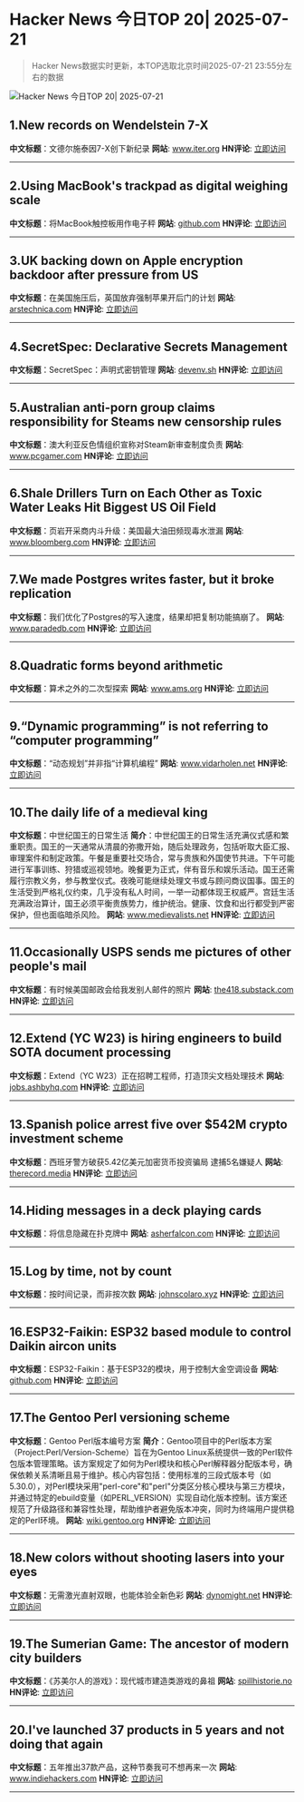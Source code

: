 # Hacker News 今日TOP 20| 2025-07-21

> Hacker News数据实时更新，本TOP选取北京时间2025-07-21 23:55分左右的数据

![Hacker News 今日TOP 20| 2025-07-21](https://img.chuhaix.com/2024/0910_imageFile-1665440404179-628424718_1725901191.png)

## 1.New records on Wendelstein 7-X
**中文标题**：文德尔施泰因7-X创下新纪录
**网站**:  <a href='https://www.iter.org/node/20687/new-records-wendelstein-7-x' target='_blank' rel='nofollow'>www.iter.org</a>
**HN评论**:  <a href='https://news.ycombinator.com/item?id=44636204&utm_source=www.chuhaix.com' target='_blank' rel='nofollow'>立即访问</a>

---

## 2.Using MacBook's trackpad as digital weighing scale
**中文标题**：将MacBook触控板用作电子秤
**网站**:  <a href='https://github.com/KrishKrosh/TrackWeight' target='_blank' rel='nofollow'>github.com</a>
**HN评论**:  <a href='https://news.ycombinator.com/item?id=44635808&utm_source=www.chuhaix.com' target='_blank' rel='nofollow'>立即访问</a>

---

## 3.UK backing down on Apple encryption backdoor after pressure from US
**中文标题**：在美国施压后，英国放弃强制苹果开后门的计划
**网站**:  <a href='https://arstechnica.com/tech-policy/2025/07/uk-backing-down-on-apple-encryption-backdoor-after-pressure-from-us/' target='_blank' rel='nofollow'>arstechnica.com</a>
**HN评论**:  <a href='https://news.ycombinator.com/item?id=44635745&utm_source=www.chuhaix.com' target='_blank' rel='nofollow'>立即访问</a>

---

## 4.SecretSpec: Declarative Secrets Management
**中文标题**：SecretSpec：声明式密钥管理
**网站**:  <a href='https://devenv.sh/blog/2025/07/21/announcing-secretspec-declarative-secrets-management/' target='_blank' rel='nofollow'>devenv.sh</a>
**HN评论**:  <a href='https://news.ycombinator.com/item?id=44636691&utm_source=www.chuhaix.com' target='_blank' rel='nofollow'>立即访问</a>

---

## 5.Australian anti-porn group claims responsibility for Steams new censorship rules
**中文标题**：澳大利亚反色情组织宣称对Steam新审查制度负责
**网站**:  <a href='https://www.pcgamer.com/gaming-industry/australian-anti-porn-group-claims-responsibility-for-steams-new-censorship-rules-in-victory-against-porn-sick-brain-rotted-pedo-gamer-fetishists-and-things-only-get-weirder-from-there/' target='_blank' rel='nofollow'>www.pcgamer.com</a>
**HN评论**:  <a href='https://news.ycombinator.com/item?id=44636369&utm_source=www.chuhaix.com' target='_blank' rel='nofollow'>立即访问</a>

---

## 6.Shale Drillers Turn on Each Other as Toxic Water Leaks Hit Biggest US Oil Field
**中文标题**：页岩开采商内斗升级：美国最大油田频现毒水泄漏
**网站**:  <a href='https://www.bloomberg.com/news/articles/2025-07-21/toxic-water-leaks-from-top-us-oil-field-ensnare-devon-dvn-in-texas-court-fight' target='_blank' rel='nofollow'>www.bloomberg.com</a>
**HN评论**:  <a href='https://news.ycombinator.com/item?id=44635919&utm_source=www.chuhaix.com' target='_blank' rel='nofollow'>立即访问</a>

---

## 7.We made Postgres writes faster, but it broke replication
**中文标题**：我们优化了Postgres的写入速度，结果却把复制功能搞崩了。
**网站**:  <a href='https://www.paradedb.com/blog/lsm_trees_in_postgres' target='_blank' rel='nofollow'>www.paradedb.com</a>
**HN评论**:  <a href='https://news.ycombinator.com/item?id=44633933&utm_source=www.chuhaix.com' target='_blank' rel='nofollow'>立即访问</a>

---

## 8.Quadratic forms beyond arithmetic
**中文标题**：算术之外的二次型探索
**网站**:  <a href='https://www.ams.org/journals/notices/202507/noti3192/noti3192.html' target='_blank' rel='nofollow'>www.ams.org</a>
**HN评论**:  <a href='https://news.ycombinator.com/item?id=44600070&utm_source=www.chuhaix.com' target='_blank' rel='nofollow'>立即访问</a>

---

## 9.“Dynamic programming” is not referring to “computer programming”
**中文标题**：“动态规划”并非指“计算机编程”
**网站**:  <a href='https://www.vidarholen.net/contents/blog/?p=1172' target='_blank' rel='nofollow'>www.vidarholen.net</a>
**HN评论**:  <a href='https://news.ycombinator.com/item?id=44603349&utm_source=www.chuhaix.com' target='_blank' rel='nofollow'>立即访问</a>

---

## 10.The daily life of a medieval king
**中文标题**：中世纪国王的日常生活
**简介**：中世纪国王的日常生活充满仪式感和繁重职责。国王的一天通常从清晨的弥撒开始，随后处理政务，包括听取大臣汇报、审理案件和制定政策。午餐是重要社交场合，常与贵族和外国使节共进。下午可能进行军事训练、狩猎或巡视领地。晚餐更为正式，伴有音乐和娱乐活动。国王还需履行宗教义务，参与教堂仪式。夜晚可能继续处理文书或与顾问商议国事。国王的生活受到严格礼仪约束，几乎没有私人时间，一举一动都体现王权威严。宫廷生活充满政治算计，国王必须平衡贵族势力，维护统治。健康、饮食和出行都受到严密保护，但也面临暗杀风险。
**网站**:  <a href='https://www.medievalists.net/2025/07/medieval-king-daily-life/' target='_blank' rel='nofollow'>www.medievalists.net</a>
**HN评论**:  <a href='https://news.ycombinator.com/item?id=44598090&utm_source=www.chuhaix.com' target='_blank' rel='nofollow'>立即访问</a>

---

## 11.Occasionally USPS sends me pictures of other people's mail
**中文标题**：有时候美国邮政会给我发别人邮件的照片
**网站**:  <a href='https://the418.substack.com/p/a-bug-in-the-mail' target='_blank' rel='nofollow'>the418.substack.com</a>
**HN评论**:  <a href='https://news.ycombinator.com/item?id=44635867&utm_source=www.chuhaix.com' target='_blank' rel='nofollow'>立即访问</a>

---

## 12.Extend (YC W23) is hiring engineers to build SOTA document processing
**中文标题**：Extend（YC W23）正在招聘工程师，打造顶尖文档处理技术
**网站**:  <a href='https://jobs.ashbyhq.com/extend' target='_blank' rel='nofollow'>jobs.ashbyhq.com</a>
**HN评论**:  <a href='https://news.ycombinator.com/item?id=44634166&utm_source=www.chuhaix.com' target='_blank' rel='nofollow'>立即访问</a>

---

## 13.Spanish police arrest five over $542M crypto investment scheme
**中文标题**：西班牙警方破获5.42亿美元加密货币投资骗局 逮捕5名嫌疑人
**网站**:  <a href='https://therecord.media/spain-europol-cryptocurrency-investment-scheme-takedown' target='_blank' rel='nofollow'>therecord.media</a>
**HN评论**:  <a href='https://news.ycombinator.com/item?id=44635403&utm_source=www.chuhaix.com' target='_blank' rel='nofollow'>立即访问</a>

---

## 14.Hiding messages in a deck playing cards
**中文标题**：将信息隐藏在扑克牌中
**网站**:  <a href='https://asherfalcon.com/blog/posts/3' target='_blank' rel='nofollow'>asherfalcon.com</a>
**HN评论**:  <a href='https://news.ycombinator.com/item?id=44605169&utm_source=www.chuhaix.com' target='_blank' rel='nofollow'>立即访问</a>

---

## 15.Log by time, not by count
**中文标题**：按时间记录，而非按次数
**网站**:  <a href='https://johnscolaro.xyz/blog/log-by-time-not-by-count' target='_blank' rel='nofollow'>johnscolaro.xyz</a>
**HN评论**:  <a href='https://news.ycombinator.com/item?id=44630927&utm_source=www.chuhaix.com' target='_blank' rel='nofollow'>立即访问</a>

---

## 16.ESP32-Faikin: ESP32 based module to control Daikin aircon units
**中文标题**：ESP32-Faikin：基于ESP32的模块，用于控制大金空调设备
**网站**:  <a href='https://github.com/revk/ESP32-Faikin' target='_blank' rel='nofollow'>github.com</a>
**HN评论**:  <a href='https://news.ycombinator.com/item?id=44631594&utm_source=www.chuhaix.com' target='_blank' rel='nofollow'>立即访问</a>

---

## 17.The Gentoo Perl versioning scheme
**中文标题**：Gentoo Perl版本编号方案
**简介**：Gentoo项目中的Perl版本方案（Project:Perl/Version-Scheme）旨在为Gentoo Linux系统提供一致的Perl软件包版本管理策略。该方案规定了如何为Perl模块和核心Perl解释器分配版本号，确保依赖关系清晰且易于维护。核心内容包括：使用标准的三段式版本号（如5.30.0），对Perl模块采用"perl-core"和"perl"分类区分核心模块与第三方模块，并通过特定的ebuild变量（如PERL_VERSION）实现自动化版本控制。该方案还规范了升级路径和兼容性处理，帮助维护者避免版本冲突，同时为终端用户提供稳定的Perl环境。
**网站**:  <a href='https://wiki.gentoo.org/wiki/Project:Perl/Version-Scheme' target='_blank' rel='nofollow'>wiki.gentoo.org</a>
**HN评论**:  <a href='https://news.ycombinator.com/item?id=44619709&utm_source=www.chuhaix.com' target='_blank' rel='nofollow'>立即访问</a>

---

## 18.New colors without shooting lasers into your eyes
**中文标题**：无需激光直射双眼，也能体验全新色彩
**网站**:  <a href='https://dynomight.net/colors/' target='_blank' rel='nofollow'>dynomight.net</a>
**HN评论**:  <a href='https://news.ycombinator.com/item?id=44594808&utm_source=www.chuhaix.com' target='_blank' rel='nofollow'>立即访问</a>

---

## 19.The Sumerian Game: The ancestor of modern city builders
**中文标题**：《苏美尔人的游戏》：现代城市建造类游戏的鼻祖
**网站**:  <a href='https://spillhistorie.no/2025/07/10/the-sumerian-game-the-ancestor-of-modern-city-builders/' target='_blank' rel='nofollow'>spillhistorie.no</a>
**HN评论**:  <a href='https://news.ycombinator.com/item?id=44614372&utm_source=www.chuhaix.com' target='_blank' rel='nofollow'>立即访问</a>

---

## 20.I've launched 37 products in 5 years and not doing that again
**中文标题**：五年推出37款产品，这种节奏我可不想再来一次
**网站**:  <a href='https://www.indiehackers.com/post/ive-launched-37-products-in-5-years-and-not-doing-that-again-0b66e6e8b3' target='_blank' rel='nofollow'>www.indiehackers.com</a>
**HN评论**:  <a href='https://news.ycombinator.com/item?id=44634340&utm_source=www.chuhaix.com' target='_blank' rel='nofollow'>立即访问</a>

---


